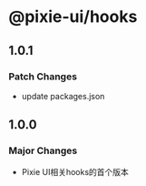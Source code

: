 # @pixie-ui/hooks

## 1.0.1

### Patch Changes

- update packages.json

## 1.0.0

### Major Changes

- Pixie UI相关hooks的首个版本
